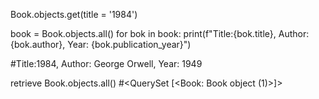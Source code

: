 Book.objects.get(title = '1984')

book = Book.objects.all()
for bok in book:
     print(f"Title:{bok.title}, Author: {bok.author}, Year: {bok.publication_year}")   

#Title:1984, Author: George Orwell, Year: 1949

retrieve 
Book.objects.all()
#<QuerySet [<Book: Book object (1)>]>

